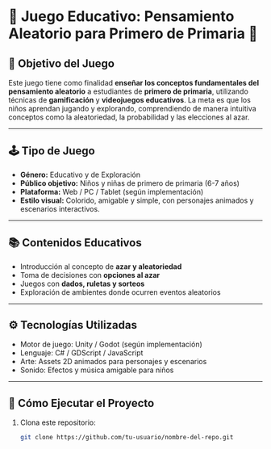 # 🧠 Juego Educativo: Pensamiento Aleatorio para Primero de Primaria 🎲

## 🎯 Objetivo del Juego

Este juego tiene como finalidad **enseñar los conceptos fundamentales del pensamiento aleatorio** a estudiantes de **primero de primaria**, utilizando técnicas de **gamificación** y **videojuegos educativos**. La meta es que los niños aprendan jugando y explorando, comprendiendo de manera intuitiva conceptos como la aleatoriedad, la probabilidad y las elecciones al azar.

---

## 🕹️ Tipo de Juego

- **Género:** Educativo y de Exploración
- **Público objetivo:** Niños y niñas de primero de primaria (6-7 años)
- **Plataforma:** Web / PC / Tablet (según implementación)
- **Estilo visual:** Colorido, amigable y simple, con personajes animados y escenarios interactivos.

---

## 📚 Contenidos Educativos

- Introducción al concepto de **azar y aleatoriedad**
- Toma de decisiones con **opciones al azar**
- Juegos con **dados, ruletas y sorteos**
- Exploración de ambientes donde ocurren eventos aleatorios

---

## ⚙️ Tecnologías Utilizadas

- Motor de juego: Unity / Godot (según implementación)
- Lenguaje: C# / GDScript / JavaScript
- Arte: Assets 2D animados para personajes y escenarios
- Sonido: Efectos y música amigable para niños

---

## 🚀 Cómo Ejecutar el Proyecto

1. Clona este repositorio:
   ```bash
   git clone https://github.com/tu-usuario/nombre-del-repo.git
